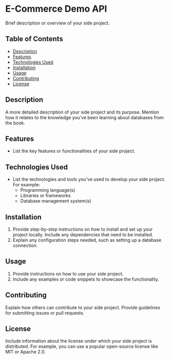 # E-Commerce Demo API

Brief description or overview of your side project.

## Table of Contents

- [Description](#description)
- [Features](#features)
- [Technologies Used](#technologies-used)
- [Installation](#installation)
- [Usage](#usage)
- [Contributing](#contributing)
- [License](#license)

## Description

A more detailed description of your side project and its purpose. Mention how it relates to the knowledge you've been learning about databases from the book.

## Features

- List the key features or functionalities of your side project.

## Technologies Used

- List the technologies and tools you've used to develop your side project. For example:
  - Programming language(s)
  - Libraries or frameworks
  - Database management system(s)

## Installation

1. Provide step-by-step instructions on how to install and set up your project locally. Include any dependencies that need to be installed.
2. Explain any configuration steps needed, such as setting up a database connection.

## Usage

1. Provide instructions on how to use your side project.
2. Include any examples or code snippets to showcase the functionality.

## Contributing

Explain how others can contribute to your side project. Provide guidelines for submitting issues or pull requests.

## License

Include information about the license under which your side project is distributed. For example, you can use a popular open-source license like MIT or Apache 2.0.

